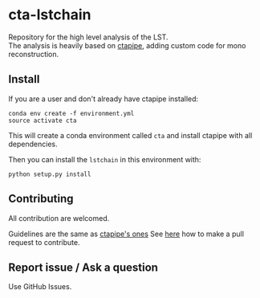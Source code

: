 # cta-lstchain

Repository for the high level analysis of the LST.    
The analysis is heavily based on [ctapipe](https://github.com/cta-observatory/ctapipe), adding custom code for mono reconstruction.


## Install

If you are a user and don't already have ctapipe installed:
```
conda env create -f environment.yml
source activate cta
```
This will create a conda environment called `cta` and install ctapipe with all dependencies.

Then you can install the `lstchain` in this environment with:

```
python setup.py install
```


## Contributing

All contribution are welcomed.

Guidelines are the same as [ctapipe's ones](https://cta-observatory.github.io/ctapipe/development/index.html)
See [here](https://cta-observatory.github.io/ctapipe/development/pullrequests.html) how to make a pull request to contribute.


## Report issue / Ask a question

Use GitHub Issues.


